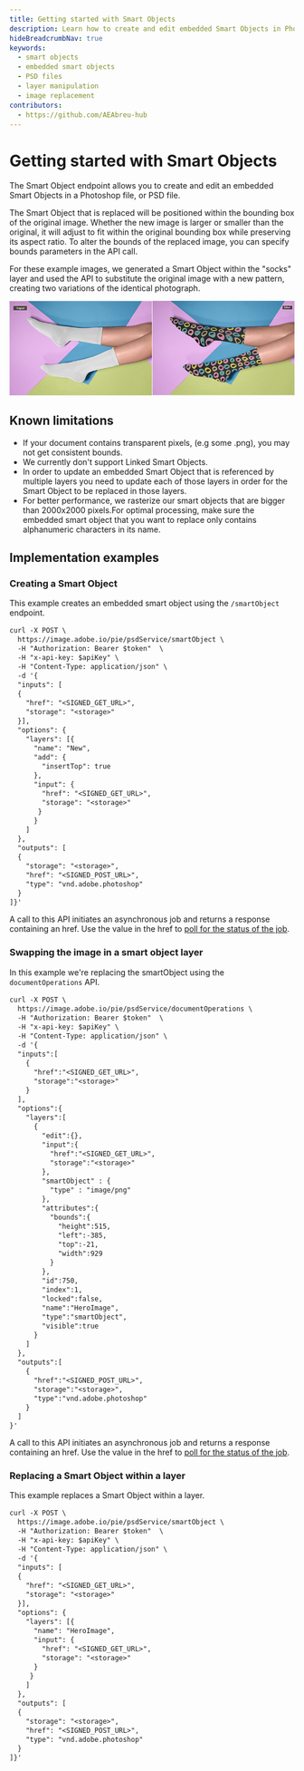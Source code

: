 ```yaml
---
title: Getting started with Smart Objects
description: Learn how to create and edit embedded Smart Objects in Photoshop files using the Smart Object API endpoint
hideBreadcrumbNav: true
keywords:
  - smart objects
  - embedded smart objects
  - PSD files
  - layer manipulation
  - image replacement
contributors:
  - https://github.com/AEAbreu-hub
---
```


# Getting started with Smart Objects

The Smart Object endpoint allows you to create and edit an embedded Smart Objects in a Photoshop file, or PSD file.

The Smart Object that is replaced will be positioned within the bounding box of the original image. Whether the new image is larger or smaller than the original, it will adjust to fit within the original bounding box while preserving its aspect ratio. To alter the bounds of the replaced image, you can specify bounds parameters in the API call.

For these example images, we generated a Smart Object within the "socks" layer and used the API to substitute the original image with a new pattern, creating two variations of the identical photograph.

![alt image](smartobject_example.png?raw=true "Original Image")

## Known limitations

* If your document contains transparent pixels, (e.g some .png), you may not get consistent bounds.
* We currently don't support Linked Smart Objects.
* In order to update an embedded Smart Object that is referenced by multiple layers you need to update each of those layers in order for the Smart Object to be replaced in those layers.
* For better performance, we rasterize our smart objects that are bigger than 2000x2000 pixels.For optimal processing, make sure the embedded smart object that you want to replace only contains alphanumeric characters in its name.

## Implementation examples

### Creating a Smart Object

This example creates an embedded smart object using the `/smartObject` endpoint.

```shell
curl -X POST \
  https://image.adobe.io/pie/psdService/smartObject \
  -H "Authorization: Bearer $token"  \
  -H "x-api-key: $apiKey" \
  -H "Content-Type: application/json" \
  -d '{
  "inputs": [
  {
    "href": "<SIGNED_GET_URL>",
    "storage": "<storage>"
  }],
  "options": {
    "layers": [{
      "name": "New",
      "add": {
        "insertTop": true
      },
      "input": {
        "href": "<SIGNED_GET_URL>",
        "storage": "<storage>"
       }
      }
    ]
  },
  "outputs": [
  {
    "storage": "<storage>",
    "href": "<SIGNED_POST_URL>",
    "type": "vnd.adobe.photoshop"
  }
]}'
```

A call to this API initiates an asynchronous job and returns a response containing an href. Use the value in the href to [poll for the status of the job][1].

### Swapping the image in a smart object layer

In this example we're replacing the smartObject using the `documentOperations` API.

```shell
curl -X POST \
  https://image.adobe.io/pie/psdService/documentOperations \
  -H "Authorization: Bearer $token"  \
  -H "x-api-key: $apiKey" \
  -H "Content-Type: application/json" \
  -d '{
  "inputs":[
    {
      "href":"<SIGNED_GET_URL>",
      "storage":"<storage>"
    }
  ],
  "options":{
    "layers":[
      {
        "edit":{},   
        "input":{                                     
          "href":"<SIGNED_GET_URL>",
          "storage":"<storage>"
        },
        "smartObject" : {              
          "type" : "image/png"
        },
        "attributes":{
          "bounds":{
            "height":515,
            "left":-385,
            "top":-21,
            "width":929
          }
        },
        "id":750,
        "index":1,
        "locked":false,
        "name":"HeroImage",
        "type":"smartObject",
        "visible":true
      }
    ]
  },
  "outputs":[
    {
      "href":"<SIGNED_POST_URL>",
      "storage":"<storage>",
      "type":"vnd.adobe.photoshop"
    }
  ]
}'
```

A call to this API initiates an asynchronous job and returns a response containing an href. Use the value in the href to [poll for the status of the job][1].

### Replacing a Smart Object within a layer

This example replaces a Smart Object within a layer.

```shell
curl -X POST \
  https://image.adobe.io/pie/psdService/smartObject \
  -H "Authorization: Bearer $token"  \
  -H "x-api-key: $apiKey" \
  -H "Content-Type: application/json" \
  -d '{
  "inputs": [
  {
    "href": "<SIGNED_GET_URL>",
    "storage": "<storage>"
  }],
  "options": {
    "layers": [{
      "name": "HeroImage",
      "input": {
        "href": "<SIGNED_GET_URL>",
        "storage": "<storage>"
      }
     }
    ]
  },
  "outputs": [
  {
    "storage": "<storage>",
    "href": "<SIGNED_POST_URL>",
    "type": "vnd.adobe.photoshop"
  }
]}'
```

<!-- Links -->
[1]: /guides/get_job_status/
